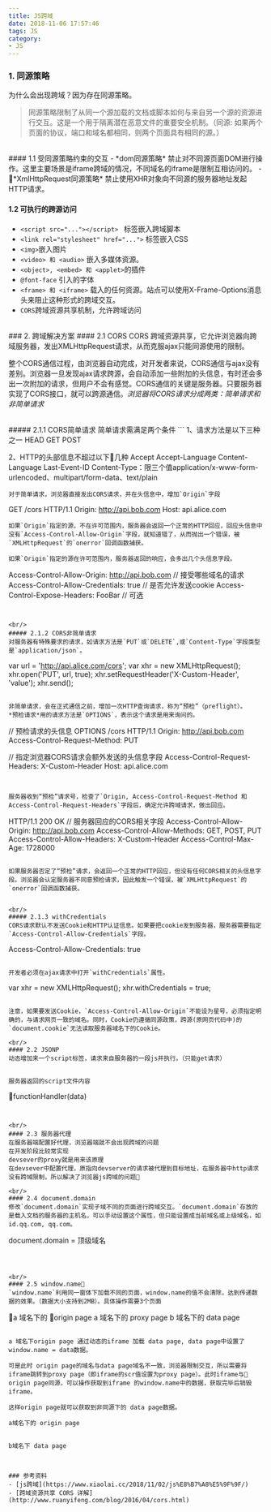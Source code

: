 ```yaml
---
title: JS跨域
date: 2018-11-06 17:57:46
tags: JS
category:
- JS
---
```

### 1. 同源策略
为什么会出现跨域？因为存在同源策略。

> 同源策略限制了从同一个源加载的文档或脚本如何与来自另一个源的资源进行交互。这是一个用于隔离潜在恶意文件的重要安全机制。（同源: 如果两个页面的协议，端口和域名都相同，则两个页面具有相同的源。）

<br/>
#### 1.1 受同源策略约束的交互
- *dom同源策略*
  禁止对不同源页面DOM进行操作。这里主要场景是iframe跨域的情况，不同域名的iframe是限制互相访问的。
- *XmlHttpRequest同源策略*
  禁止使用XHR对象向不同源的服务器地址发起HTTP请求。
<br/>

#### 1.2 可执行的跨源访问
- `<script src="..."></script> ` 标签嵌入跨域脚本 
- `<link rel="stylesheet" href="...">` 标签嵌入CSS
- `<img>`嵌入图片
- `<video> 和 <audio>` 嵌入多媒体资源。
- `<object>, <embed> 和 <applet>`的插件
- `@font-face` 引入的字体
- `<frame> 和 <iframe>` 载入的任何资源。站点可以使用X-Frame-Options消息头来阻止这种形式的跨域交互。
- `CORS`跨域资源共享机制，允许跨域访问

<br/>
### 2. 跨域解决方案
#### 2.1 CORS
CORS 跨域资源共享，它允许浏览器向跨域服务器，发出XMLHttpRequest请求，从而克服ajax只能同源使用的限制。

整个CORS通信过程，由浏览器自动完成，对开发者来说，CORS通信与ajax没有差别。浏览器一旦发现ajax请求跨源，会自动添加一些附加的头信息，有时还会多出一次附加的请求，但用户不会有感觉。CORS通信的关键是服务器。只要服务器实现了CORS接口，就可以跨源通信。*浏览器将CORS请求分成两类：简单请求和非简单请求*

<br/>
##### 2.1.1 CORS简单请求
简单请求需满足两个条件
```
1、请求方法是以下三种之一
HEAD
GET
POST

2、HTTP的头部信息不超过以下几种
Accept
Accept-Language
Content-Language
Last-Event-ID
Content-Type：限三个值application/x-www-form-urlencoded、multipart/form-data、text/plain
```
对于简单请求，浏览器直接发出CORS请求，并在头信息中，增加`Origin`字段
```
GET /cors HTTP/1.1
Origin: http://api.bob.com
Host: api.alice.com
```
如果`Origin`指定的源，不在许可范围内，服务器会返回一个正常的HTTP回应，回应头信息中没有`Access-Control-Allow-Origin`字段，就知道错了，从而抛出一个错误，被`XMLHttpRequest`的`onerror`回调函数捕获。

如果`Origin`指定的源在许可范围内，服务器返回的响应，会多出几个头信息字段。
```
Access-Control-Allow-Origin: http://api.bob.com  // 接受哪些域名的请求
Access-Control-Allow-Credentials: true           // 是否允许发送cookie
Access-Control-Expose-Headers: FooBar            // 可选
```


<br/>
##### 2.1.2 CORS非简单请求
对服务器有特殊要求的请求，如请求方法是`PUT`或`DELETE`,或`Content-Type`字段类型是`application/json`。
```
var url = 'http://api.alice.com/cors';
var xhr = new XMLHttpRequest();
xhr.open('PUT', url, true);
xhr.setRequestHeader('X-Custom-Header', 'value');
xhr.send();
```

非简单请求，会在正式通信之前，增加一次HTTP查询请求，称为“预检”（preflight）。
*预检请求*用的请求方法是`OPTIONS`，表示这个请求是用来询问的。
```
// 预检请求的头信息
OPTIONS /cors HTTP/1.1
Origin: http://api.bob.com
Access-Control-Request-Method: PUT

// 指定浏览器CORS请求会额外发送的头信息字段
Access-Control-Request-Headers: X-Custom-Header 
Host: api.alice.com
```


服务器收到“预检”请求号，检查了`Origin, Access-Control-Request-Method 和 Access-Control-Request-Headers`字段后，确定允许跨域请求，做出回应。
```
HTTP/1.1 200 OK
// 服务器回应的CORS相关字段
Access-Control-Allow-Origin: http://api.bob.com
Access-Control-Allow-Methods: GET, POST, PUT
Access-Control-Allow-Headers: X-Custom-Header
Access-Control-Max-Age: 1728000
```

如果服务器否定了“预检”请求，会返回一个正常的HTTP回应，但没有任何CORS相关的头信息字段。浏览器会认定服务器不同意预检请求，因此触发一个错误，被`XMLHttpRequest`的`onerror`回调函数捕获。


<br/>
##### 2.1.3 withCredentials
CORS请求默认不发送Cookie和HTTP认证信息。如果要把cookie发到服务器，服务器需要指定`Access-Control-Allow-Credentials`字段。
```
Access-Control-Allow-Credentials: true
```

开发者必须在ajax请求中打开`withCredentials`属性。
```
var xhr = new XMLHttpRequest();
xhr.withCredentials = true;
```

注意，如果要发送Cookie，`Access-Control-Allow-Origin`不能设为星号，必须指定明确的，与请求网页一致的域名。同时，Cookie仍遵循同源政策，跨源(原网页代码中)的`document.cookie`无法读取服务器域名下的Cookie。

<br/>
#### 2.2 JSONP
动态增加来一个script标签，请求来自服务器的一段js并执行。（只能get请求）
```
<script type="text/javascript">
    // script加载完成后执行该代码
    var functionHandler = function(data){
        console.log(data);
    }
    // 请求中可以增加参数
    var url = 'http://xxx.com/xxxx?prams=xxx&callback=functionHandler';
    var script = document.createElement('script');
    script.setAttribute('src', url);
    document.getElementsByTagName('head')[0].appendChild(script); 
</script>
```

服务器返回的script文件内容
```
functionHandler(data)
```


<br/>
#### 2.3 服务器代理
在服务器端配置好代理，浏览器端就不会出现跨域的问题
在开发阶段比较常实现
devsever的proxy就是用来该原理
在devsever中配置代理，原指向devserver的请求被代理到目标地址，在服务器中http请求没有跨域限制，所以解决了浏览器js跨域的问题

<br/>
#### 2.4 document.domain
修改`document.domain`实现子域不同的页面进行跨域交互。`document.domain`存放的是载入文档的服务器的主机名，可以手动设置这个属性，但只能设置成当前域名或上级域名，如id.qq.com, qq.com。
```
document.domain = 顶级域名
```



<br/>
#### 2.5 window.name
`window.name`利用同一窗体下加载不同的页面，window.name的值不会清除，达到传递数据的效果。（数据大小支持到2MB）。具体操作需要3个页面
```
a 域名下的 origin page
a 域名下的 proxy page
b 域名下的 data page
```

a 域名下origin page 通过动态的iframe 加载 data page, data page中设置了window.name = data数据。

可是此时 origin page的域名与data page域名不一致，浏览器限制交互，所以需要将iframe跳转到proxy page（即iframe的scr值设置为proxy page）。此时iframe与 origin page同源，可以操作获取到iframe 的window.name中的数据，获取完毕后销毁iframe。

这样origin page就可以获取到非同源下的 data page数据。

a域名下的 origin page
```
<script type="text/javascript">
    var a=document.getElementsByTagName("button")[0];
    a.onclick=function(){                               
        var inf=document.createElement("iframe");       //创建iframe
        inf.src="http://www.b.com/data.html"+"?h=5"     //加载数据页www.b.com/data.html?h=5
        var body=document.getElementsByTagName("body")[0];
        body.appendChild(inf);                          //引入a页面

        inf.onload=function(){
            inf.src='http://www.a.com/proxy.html'       //iframe加载完成，加载www.a.com域下边的空白页proxy.html
            console.log(inf.contentWindow.name)        //输出window.name中的数据
            body.removeChild(inf)                      //清除iframe
        }
    }
</script>
```

b域名下 data page
```
<script>
    // var str = window.location.href.substr(-1,1);      //获取url中携带的参数值h=5
    // 因为已经是b域名下的页面了，可以通过请求各种b域名下的数据再设置window.name的值
    window.name = 'some data'
</script>
```


### 参考资料
- [js跨域](https://www.xiaolai.cc/2018/11/02/js%E8%B7%A8%E5%9F%9F/)
- [跨域资源共享 CORS 详解](http://www.ruanyifeng.com/blog/2016/04/cors.html)
